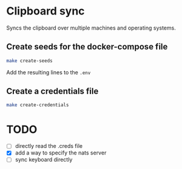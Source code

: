 # Clipboard sync

Syncs the clipboard over multiple machines and operating systems.

## Create seeds for the docker-compose file

```bash
make create-seeds
```

Add the resulting lines to the `.env`

## Create a credentials file

```bash
make create-credentials
```

# TODO
- [ ] directly read the .creds file
- [x] add a way to specify the nats server
- [ ] sync keyboard directly
